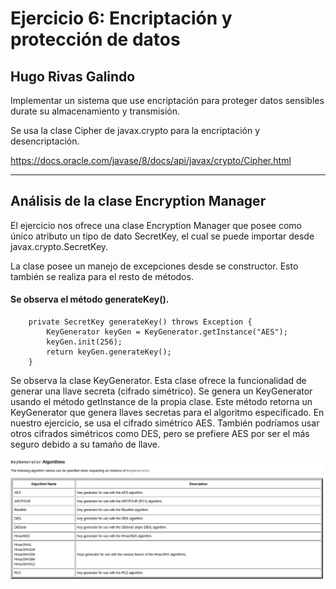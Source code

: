 # Ejercicio 6: Encriptación y protección de datos

## Hugo Rivas Galindo

Implementar un sistema que use encriptación para proteger datos sensibles durate su almacenamiento y transmisión. 

Se usa la clase Cipher de javax.crypto para la encriptación y desencriptación.

https://docs.oracle.com/javase/8/docs/api/javax/crypto/Cipher.html

----
## Análisis de la clase Encryption Manager

El ejercicio nos ofrece una clase Encryption Manager que posee como único atributo un tipo de dato SecretKey, el cual se puede importar desde javax.crypto.SecretKey.

La clase posee un manejo de excepciones desde se constructor. Esto también se realiza para el resto de métodos.

####  Se observa el método generateKey(). 

```
    private SecretKey generateKey() throws Exception {
        KeyGenerator keyGen = KeyGenerator.getInstance("AES");
        keyGen.init(256);
        return keyGen.generateKey();
    }
```
Se observa la clase KeyGenerator. Esta clase ofrece la funcionalidad de generar una llave secreta (cifrado simétrico).
Se genera un KeyGenerator usando el método getInstance de la propia clase. Este método retorna un KeyGenerator que genera llaves secretas para el algoritmo especificado.
En nuestro ejercicio, se usa el cifrado simétrico AES. También podríamos usar otros cifrados simétricos como DES, pero se prefiere AES por ser el más seguro debido a su tamaño de llave. 

![posibles cifrados](./img/img1.png)





